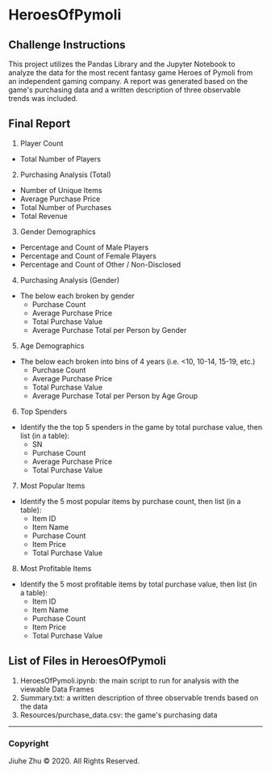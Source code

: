 # HeroesOfPymoli
## Challenge Instructions
This project utilizes the Pandas Library and the Jupyter Notebook to analyze the data for the most recent fantasy game Heroes of Pymoli from an independent gaming company. A report was generated based on the game's purchasing data and a written description of three observable trends was included.

## Final Report
1. Player Count
- Total Number of Players
2. Purchasing Analysis (Total)
- Number of Unique Items
- Average Purchase Price
- Total Number of Purchases
- Total Revenue
3. Gender Demographics
- Percentage and Count of Male Players
- Percentage and Count of Female Players
- Percentage and Count of Other / Non-Disclosed
4. Purchasing Analysis (Gender)
- The below each broken by gender
  - Purchase Count
  - Average Purchase Price
  - Total Purchase Value
  - Average Purchase Total per Person by Gender
5. Age Demographics
- The below each broken into bins of 4 years (i.e. <10, 10-14, 15-19, etc.)
  - Purchase Count
  - Average Purchase Price
  - Total Purchase Value
  - Average Purchase Total per Person by Age Group
6. Top Spenders
- Identify the the top 5 spenders in the game by total purchase value, then list (in a table):
  - SN
  - Purchase Count
  - Average Purchase Price
  - Total Purchase Value
7. Most Popular Items
- Identify the 5 most popular items by purchase count, then list (in a table):
  - Item ID
  - Item Name
  - Purchase Count
  - Item Price
  - Total Purchase Value
8. Most Profitable Items
- Identify the 5 most profitable items by total purchase value, then list (in a table):
  - Item ID
  - Item Name
  - Purchase Count
  - Item Price
  - Total Purchase Value

## List of Files in HeroesOfPymoli
1. HeroesOfPymoli.ipynb: the main script to run for analysis with the viewable Data Frames
2. Summary.txt: a written description of three observable trends based on the data
3. Resources/purchase_data.csv: the game's purchasing data

---
### Copyright
Jiuhe Zhu © 2020. All Rights Reserved.
